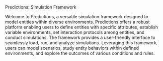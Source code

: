 Predictions: Simulation Framework

Welcome to Predictions, a versatile simulation framework designed to model entities within diverse environments. 
Predictions offers a robust platform enabling users to define entities with specific attributes, establish variable environments, set interaction protocols among entities, and conduct simulations. The framework provides a user-friendly interface to seamlessly load, run, and analyze simulations. 
Leveraging this framework, users can model scenarios, study entity behaviors within defined environments, and explore the outcomes of various conditions and rules.
